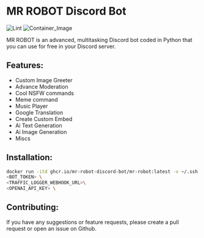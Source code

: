 # MR ROBOT Discord Bot
![Lint](https://github.com/mr-robot-discord-bot/mr-robot/actions/workflows/lint.yml/badge.svg)
![Container_Image](https://github.com/mr-robot-discord-bot/mr-robot/actions/workflows/docker_image.yml/badge.svg)

MR ROBOT is an advanced, multitasking Discord bot coded in Python that you can use for free in your Discord server.

## Features:

- Custom Image Greeter
- Advance Moderation
- Cool NSFW commands
- Meme command
- Music Player
- Google Translation
- Create Custom Embed
- Ai Text Generation
- Ai Image Generation
- Miscs

## Installation:

```bash
docker run -itd ghcr.io/mr-robot-discord-bot/mr-robot:latest -v ~/.ssh:/root/.ssh \
<BOT_TOKEN> \
<TRAFFIC_LOGGER_WEBHOOK_URL>\
<OPENAI_API_KEY> \
```

## Contributing:

If you have any suggestions or feature requests, please create a pull request or open an issue on Github.
